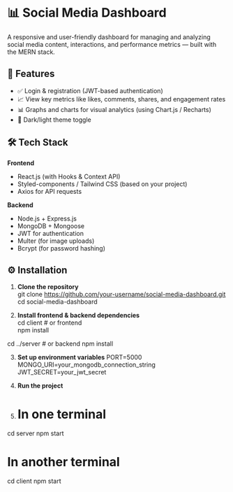 # 📊 Social Media Dashboard

A responsive and user-friendly dashboard for managing and analyzing social media content, interactions, and performance metrics — built with the MERN stack.

## 🚀 Features

- ✅ Login & registration (JWT-based authentication)
- 📈 View key metrics like likes, comments, shares, and engagement rates
- 📊 Graphs and charts for visual analytics (using Chart.js / Recharts)
- 🌙 Dark/light theme toggle

## 🛠️ Tech Stack

**Frontend**
- React.js (with Hooks & Context API)
- Styled-components / Tailwind CSS (based on your project)
- Axios for API requests

**Backend**
- Node.js + Express.js
- MongoDB + Mongoose
- JWT for authentication
- Multer (for image uploads)
- Bcrypt (for password hashing)

## ⚙️ Installation

1. **Clone the repository**<br>
git clone https://github.com/your-username/social-media-dashboard.git
cd social-media-dashboard

2. **Install frontend & backend dependencies**<br>
cd client      # or frontend   <br>
npm install

cd ../server   # or backend
npm install

3. **Set up environment variables**
PORT=5000
MONGO_URI=your_mongodb_connection_string
JWT_SECRET=your_jwt_secret

5. **Run the project**
6. # In one terminal
cd server
npm start

# In another terminal
cd client
npm start

